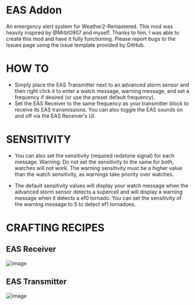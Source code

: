 # EAS Addon
An emergency alert system for Weather2-Remastered.
This mod was heavily inspired by @Mrbt0907 and myself. Thanks to him, I was able to create this mod and have it fully functioning.
Please report bugs to the Issues page using the issue template provided by GitHub.

# HOW TO
- Simply place the EAS Transmitter next to an advanced storm sensor and then right click it to enter a watch message, warning message, and set a frequency if desired (or use the preset default frequency).
- Set the EAS Receiver to the same frequency as your transmitter block to receive its EAS transmissions. You can also toggle the EAS sounds on and off via the EAS Receiver's UI.

# SENSITIVITY
- You can also set the sensitivity (required redstone signal) for each message. Warning: Do not set the sensitivity to the same for both, watches will not work. The warning sensitivity must be a higher value than the watch sensitivity, as warnings take priority over watches.

- The default sensitivity values will display your watch message when the advanced storm sensor detects a supercell and will display a warning message when it detects a ef0 tornado. You can set the sensitivity of the warning message to 5 to detect ef1 tornadoes.

# CRAFTING RECIPES

## EAS Receiver
![image](https://github.com/ProfessorFartsalot/EAS-Addon/assets/16886014/1e982681-8900-426c-be6a-7d4f8cc524dc)

## EAS Transmitter
![image](https://github.com/ProfessorFartsalot/EAS-Addon/assets/16886014/631ec4db-db50-41b4-957b-7f6781381aec)
